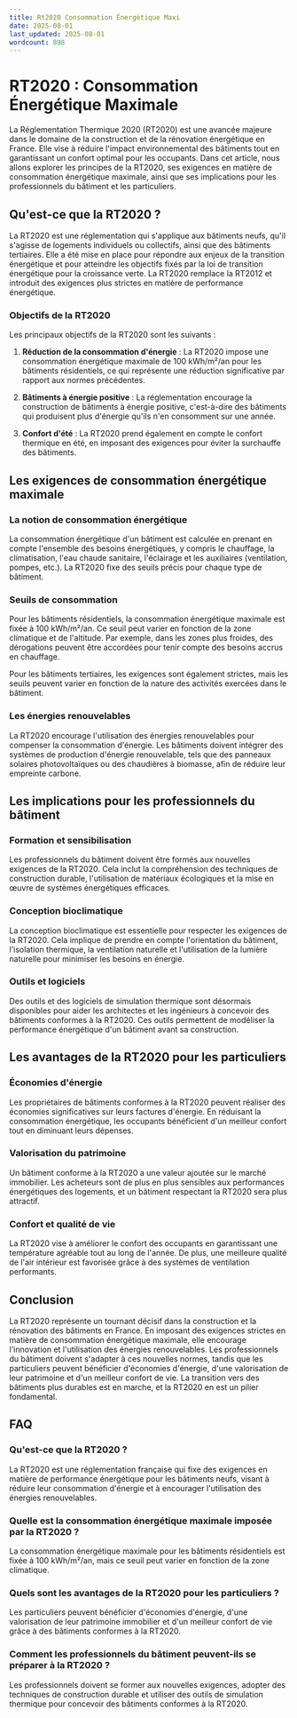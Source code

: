 ```yaml
---
title: Rt2020 Consommation Énergétique Maxi
date: 2025-08-01
last_updated: 2025-08-01
wordcount: 898
---
```


# RT2020 : Consommation Énergétique Maximale

La Réglementation Thermique 2020 (RT2020) est une avancée majeure dans le domaine de la construction et de la rénovation énergétique en France. Elle vise à réduire l'impact environnemental des bâtiments tout en garantissant un confort optimal pour les occupants. Dans cet article, nous allons explorer les principes de la RT2020, ses exigences en matière de consommation énergétique maximale, ainsi que ses implications pour les professionnels du bâtiment et les particuliers.

## Qu'est-ce que la RT2020 ?

La RT2020 est une réglementation qui s'applique aux bâtiments neufs, qu'il s'agisse de logements individuels ou collectifs, ainsi que des bâtiments tertiaires. Elle a été mise en place pour répondre aux enjeux de la transition énergétique et pour atteindre les objectifs fixés par la loi de transition énergétique pour la croissance verte. La RT2020 remplace la RT2012 et introduit des exigences plus strictes en matière de performance énergétique.

### Objectifs de la RT2020

Les principaux objectifs de la RT2020 sont les suivants :

1. **Réduction de la consommation d'énergie** : La RT2020 impose une consommation énergétique maximale de 100 kWh/m²/an pour les bâtiments résidentiels, ce qui représente une réduction significative par rapport aux normes précédentes.
   
2. **Bâtiments à énergie positive** : La réglementation encourage la construction de bâtiments à énergie positive, c'est-à-dire des bâtiments qui produisent plus d'énergie qu'ils n'en consomment sur une année.

3. **Confort d'été** : La RT2020 prend également en compte le confort thermique en été, en imposant des exigences pour éviter la surchauffe des bâtiments.

## Les exigences de consommation énergétique maximale

### La notion de consommation énergétique

La consommation énergétique d'un bâtiment est calculée en prenant en compte l'ensemble des besoins énergétiques, y compris le chauffage, la climatisation, l'eau chaude sanitaire, l'éclairage et les auxiliaires (ventilation, pompes, etc.). La RT2020 fixe des seuils précis pour chaque type de bâtiment.

### Seuils de consommation

Pour les bâtiments résidentiels, la consommation énergétique maximale est fixée à 100 kWh/m²/an. Ce seuil peut varier en fonction de la zone climatique et de l'altitude. Par exemple, dans les zones plus froides, des dérogations peuvent être accordées pour tenir compte des besoins accrus en chauffage.

Pour les bâtiments tertiaires, les exigences sont également strictes, mais les seuils peuvent varier en fonction de la nature des activités exercées dans le bâtiment.

### Les énergies renouvelables

La RT2020 encourage l'utilisation des énergies renouvelables pour compenser la consommation d'énergie. Les bâtiments doivent intégrer des systèmes de production d'énergie renouvelable, tels que des panneaux solaires photovoltaïques ou des chaudières à biomasse, afin de réduire leur empreinte carbone.

## Les implications pour les professionnels du bâtiment

### Formation et sensibilisation

Les professionnels du bâtiment doivent être formés aux nouvelles exigences de la RT2020. Cela inclut la compréhension des techniques de construction durable, l'utilisation de matériaux écologiques et la mise en œuvre de systèmes énergétiques efficaces.

### Conception bioclimatique

La conception bioclimatique est essentielle pour respecter les exigences de la RT2020. Cela implique de prendre en compte l'orientation du bâtiment, l'isolation thermique, la ventilation naturelle et l'utilisation de la lumière naturelle pour minimiser les besoins en énergie.

### Outils et logiciels

Des outils et des logiciels de simulation thermique sont désormais disponibles pour aider les architectes et les ingénieurs à concevoir des bâtiments conformes à la RT2020. Ces outils permettent de modéliser la performance énergétique d'un bâtiment avant sa construction.

## Les avantages de la RT2020 pour les particuliers

### Économies d'énergie

Les propriétaires de bâtiments conformes à la RT2020 peuvent réaliser des économies significatives sur leurs factures d'énergie. En réduisant la consommation énergétique, les occupants bénéficient d'un meilleur confort tout en diminuant leurs dépenses.

### Valorisation du patrimoine

Un bâtiment conforme à la RT2020 a une valeur ajoutée sur le marché immobilier. Les acheteurs sont de plus en plus sensibles aux performances énergétiques des logements, et un bâtiment respectant la RT2020 sera plus attractif.

### Confort et qualité de vie

La RT2020 vise à améliorer le confort des occupants en garantissant une température agréable tout au long de l'année. De plus, une meilleure qualité de l'air intérieur est favorisée grâce à des systèmes de ventilation performants.

## Conclusion

La RT2020 représente un tournant décisif dans la construction et la rénovation des bâtiments en France. En imposant des exigences strictes en matière de consommation énergétique maximale, elle encourage l'innovation et l'utilisation des énergies renouvelables. Les professionnels du bâtiment doivent s'adapter à ces nouvelles normes, tandis que les particuliers peuvent bénéficier d'économies d'énergie, d'une valorisation de leur patrimoine et d'un meilleur confort de vie. La transition vers des bâtiments plus durables est en marche, et la RT2020 en est un pilier fondamental.

## FAQ

### Qu'est-ce que la RT2020 ?

La RT2020 est une réglementation française qui fixe des exigences en matière de performance énergétique pour les bâtiments neufs, visant à réduire leur consommation d'énergie et à encourager l'utilisation des énergies renouvelables.

### Quelle est la consommation énergétique maximale imposée par la RT2020 ?

La consommation énergétique maximale pour les bâtiments résidentiels est fixée à 100 kWh/m²/an, mais ce seuil peut varier en fonction de la zone climatique.

### Quels sont les avantages de la RT2020 pour les particuliers ?

Les particuliers peuvent bénéficier d'économies d'énergie, d'une valorisation de leur patrimoine immobilier et d'un meilleur confort de vie grâce à des bâtiments conformes à la RT2020.

### Comment les professionnels du bâtiment peuvent-ils se préparer à la RT2020 ?

Les professionnels doivent se former aux nouvelles exigences, adopter des techniques de construction durable et utiliser des outils de simulation thermique pour concevoir des bâtiments conformes à la RT2020.